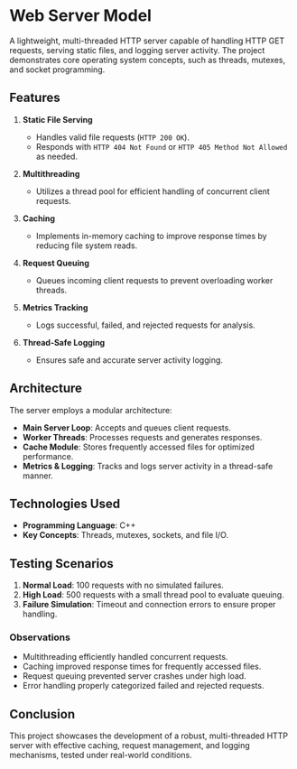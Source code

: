 # Web Server Model

A lightweight, multi-threaded HTTP server capable of handling HTTP GET requests, serving static files, and logging server activity. The project demonstrates core operating system concepts, such as threads, mutexes, and socket programming.

## Features

1. **Static File Serving**  
   - Handles valid file requests (`HTTP 200 OK`).  
   - Responds with `HTTP 404 Not Found` or `HTTP 405 Method Not Allowed` as needed.

2. **Multithreading**  
   - Utilizes a thread pool for efficient handling of concurrent client requests.

3. **Caching**  
   - Implements in-memory caching to improve response times by reducing file system reads.

4. **Request Queuing**  
   - Queues incoming client requests to prevent overloading worker threads.

5. **Metrics Tracking**  
   - Logs successful, failed, and rejected requests for analysis.

6. **Thread-Safe Logging**  
   - Ensures safe and accurate server activity logging.

## Architecture

The server employs a modular architecture:  
- **Main Server Loop**: Accepts and queues client requests.  
- **Worker Threads**: Processes requests and generates responses.  
- **Cache Module**: Stores frequently accessed files for optimized performance.  
- **Metrics & Logging**: Tracks and logs server activity in a thread-safe manner.

## Technologies Used

- **Programming Language**: C++  
- **Key Concepts**: Threads, mutexes, sockets, and file I/O.

## Testing Scenarios

1. **Normal Load**: 100 requests with no simulated failures.  
2. **High Load**: 500 requests with a small thread pool to evaluate queuing.  
3. **Failure Simulation**: Timeout and connection errors to ensure proper handling.

### Observations
- Multithreading efficiently handled concurrent requests.  
- Caching improved response times for frequently accessed files.  
- Request queuing prevented server crashes under high load.  
- Error handling properly categorized failed and rejected requests.

## Conclusion

This project showcases the development of a robust, multi-threaded HTTP server with effective caching, request management, and logging mechanisms, tested under real-world conditions.
